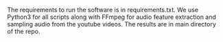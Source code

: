 The requirements to run the software is in requirements.txt.
We use Python3 for all scripts along with FFmpeg for audio feature extraction and sampling audio from 
the youtube videos.
The results are in main directory of the repo.
